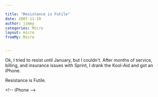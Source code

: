 ```yaml
---

title: "Resistance is Futile"
date: 2007-11-10
author: jimmy
categories: Micro
layout: micro
fromMy: Micro


---
```


Ok, I tried to resist until January, but I couldn't. After months of service, billing, and insurance issues with Sprint, I drank the Kool-Aid and got an iPhone. 
 
 
 Resistance is Futile.

\<!-- iPhone --\>

